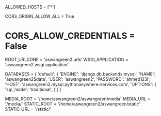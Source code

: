 ALLOWED_HOSTS = ['*']

CORS_ORIGIN_ALLOW_ALL = True
# CORS_ALLOW_CREDENTIALS = False

ROOT_URLCONF = 'aswangreen2.urls'
WSGI_APPLICATION = 'aswangreen2.wsgi.application'

DATABASES = {
    'default': {
        'ENGINE': 'django.db.backends.mysql',
        'NAME': 'aswangreen2$data',
        'USER': 'aswangreen2',
        'PASSWORD': 'ahmed123!',
        'HOST': 'aswangreen2.mysql.pythonanywhere-services.com',
        'OPTIONS': {
            'sql_mode': 'traditional',
        }
    }
}

MEDIA_ROOT = '/home/aswangreen2/aswangreen/media'
MEDIA_URL = '/media/'
STATIC_ROOT = '/home/aswangreen2/aswangreen/static'
STATIC_URL = '/static/'